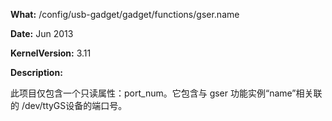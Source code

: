 **What:** /config/usb-gadget/gadget/functions/gser.name

**Date:** Jun 2013

**KernelVersion:** 3.11

**Description:** 

此项目仅包含一个只读属性：port_num。它包含与 gser 功能实例“name”相关联的 /dev/ttyGS<n>设备的端口号。